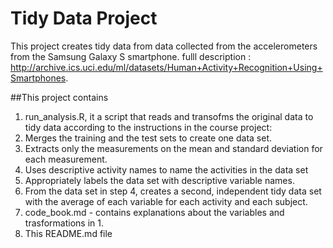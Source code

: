 # Tidy Data Project

This project creates tidy data from  data collected from the accelerometers from the Samsung Galaxy S smartphone.
fulll description : http://archive.ics.uci.edu/ml/datasets/Human+Activity+Recognition+Using+Smartphones.

##This project contains
1. run_analysis.R, it a script that reads and transofms the original data to tidy data according to the instructions in the course project:
  1. Merges the training and the test sets to create one data set.
  2. Extracts only the measurements on the mean and standard deviation for each measurement.
  3. Uses descriptive activity names to name the activities in the data set
  4. Appropriately labels the data set with descriptive variable names.
  5. From the data set in step 4, creates a second, independent tidy data set with the average of each variable for each activity and each subject.
2. code_book.md - contains explanations about the variables and trasformations in 1.
3. This README.md file 
